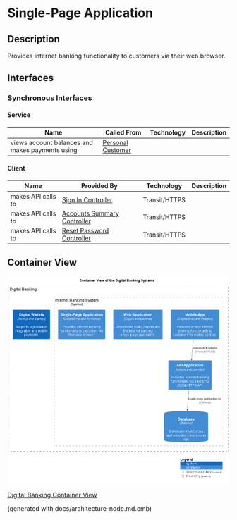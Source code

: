 # Single-Page Application
## Description
Provides internet banking functionality to customers via their web browser.


## Interfaces

### Synchronous Interfaces

#### Service
| Name | Called From | Technology | Description |
|---|---|---|---|
| views account balances and makes payments using | [Personal Customer](../../mybank/user-role/personal-customer.md) |  |  |

#### Client
| Name | Provided By | Technology | Description |
|---|---|---|---|
| makes API calls to | [Sign In Controller](../../mybank/digital-banking/sign-in-controller.md) | Transit/HTTPS |  |
| makes API calls to | [Accounts Summary Controller](../../mybank/digital-banking/accounts-summary-controller.md) | Transit/HTTPS |  |
| makes API calls to | [Reset Password Controller](../../mybank/digital-banking/reset-password-controller.md) | Transit/HTTPS |  |

## Container View
![Container View of the Digital Banking Systems](../../mybank/digital-banking/container-view.png)

[Digital Banking Container View](../../mybank/digital-banking/container-view.md)


(generated with docs/architecture-node.md.cmb)
